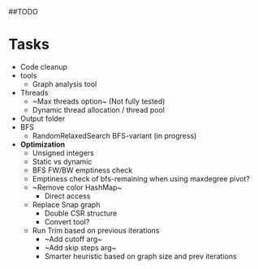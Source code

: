 ##TODO

# Tasks
* Code cleanup
* tools
  * Graph analysis tool
* Threads
  * ~Max threads option~ (Not fully tested)
  * Dynamic thread allocation / thread pool
* Output folder
* BFS
  * RandomRelaxedSearch BFS-variant (in progress)
* **Optimization**
  * Unsigned integers
  * Static vs dynamic
  * BFS FW/BW emptiness check
  * Emptiness check of bfs-remaining when using maxdegree pivot?
  * ~Remove color HashMap~
    * Direct access
  * Replace Snap graph
    * Double CSR structure
    * Convert tool?
  * Run Trim based on previous iterations
    * ~Add cutoff arg~
    * ~Add skip steps arg~
    * Smarter heuristic based on graph size and prev iterations

